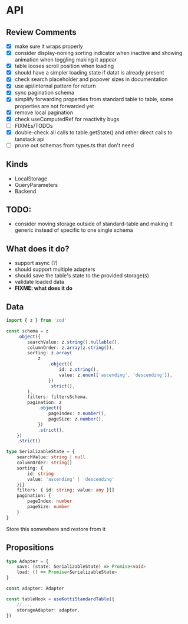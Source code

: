 # API

## Review Comments

- [x] make sure it wraps properly
- [x] consider display-noning sorting indicator when inactive and showing animation when toggling making it appear
- [x] table looses scroll position when loading
- [x] should have a simpler loading state if datat is already present
- [x] check search placeholder and popover sizes in documentation
- [x] use api/internal pattern for return
- [x] sync pagination schema
- [x] simplify forwarding properties from standard table to table, some properties are not forwarded yet
- [x] remove local pagination
- [x] check useComputedRef for reactivity bugs
- [ ] FIXMEs/TODOs
- [x] double-check all calls to table.getState() and other direct calls to tanstack api
- [ ] prune out schemas from types.ts that don't need

## Kinds

- LocalStorage
- QueryParameters
- Backend

## TODO:

- consider moving storage outside of standard-table and making it generic instead of specific to one single schema

## What does it do?

- support async (?)
- should support multiple adapters
- should save the table's state to the provided storage(s)
- validate loaded data
- **FIXME: what does it do**

## Data

```ts
import { z } from 'zod'

const schema = z
	.object({
		searchValue: z.string().nullable(),
		columnOrder: z.array(z.string()),
		sorting: z.array(
			z
				.object({
					id: z.string(),
					value: z.enum(['ascending', 'descending']),
				})
				.strict(),
		),
		filters: filtersSchema,
		pagination: z
			.object({
				pageIndex: z.number(),
				pageSize: z.number(),
			})
			.strict(),
	})
	.strict()

type SerializableState = {
	searchValue: string | null
	columnOrder: string[]
	sorting: {
		id: string
		value: 'ascending' | 'descending'
	}[]
	filters: { id: string; value: any }[]
	pagination: {
		pageIndex: number
		pageSize: number
	}
}
```

Store this somewhere and restore from it

## Propositions

```ts
type Adapter = {
	save: (state: SerializableState) => Promise<void>
	load: () => Promise<SerializableState>
}

const adapter: Adapter

const tableHook = useKottiStandardTable({
	//...,
	storageAdapter: adapter,
})
```
